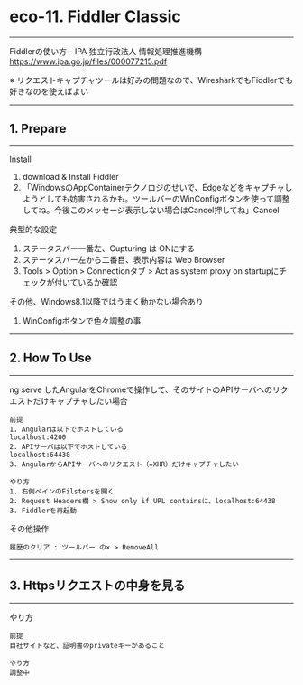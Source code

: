 # eco-11. Fiddler Classic
________________________________________
Fiddlerの使い方 - IPA 独立行政法人 情報処理推進機構  
https://www.ipa.go.jp/files/000077215.pdf

※ リクエストキャプチャツールは好みの問題なので、WiresharkでもFiddlerでも好きなのを使えばよい
________________________________________
## 1. Prepare
________________________________________
Install

1. download & Install Fiddler
2. 「WindowsのAppContainerテクノロジのせいで、Edgeなどをキャプチャしようとしても妨害されるかも。ツールバーのWinConfigボタンを使って調整してね。今後このメッセージ表示しない場合はCancel押してね」Cancel

典型的な設定

1. ステータスバー一番左、Cupturing は ONにする
2. ステータスバー左から二番目、表示内容は Web Browser
3. Tools > Option > Connectionタブ > Act as system proxy on startupにチェックが付いているか確認

その他、Windows8.1以降ではうまく動かない場合あり

1. WinConfigボタンで色々調整の事

________________________________________
## 2. How To Use
________________________________________
ng serve したAngularをChromeで操作して、そのサイトのAPIサーバへのリクエストだけキャプチャしたい場合

```text
前提
1. Angularは以下でホストしている
localhost:4200
2. APIサーバは以下でホストしている
localhost:64438
3. AngularからAPIサーバへのリクエスト（=XHR）だけキャプチャしたい

やり方
1. 右側ペインのFilstersを開く
2. Request Headers欄 > Show only if URL containsに、localhost:64438
3. Fiddlerを再起動
```

その他操作

```text
履歴のクリア : ツールバー の× > RemoveAll
```

________________________________________
## 3. Httpsリクエストの中身を見る
________________________________________
やり方

```text
前提
自社サイトなど、証明書のprivateキーがあること

やり方
調整中
```